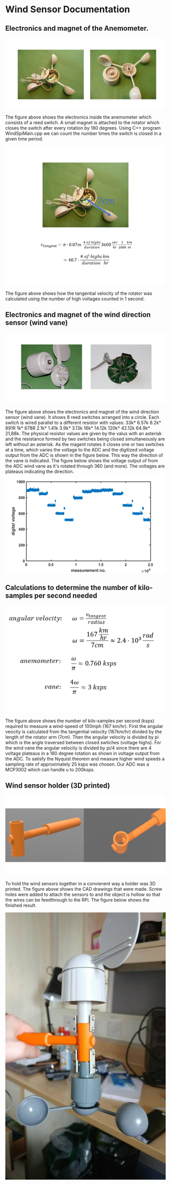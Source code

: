 # Wind Sensor Documentation

## Electronics and magnet of the Anemometer.
![Figure 1. Inner Electronics and magnet of the Anemometer.!](https://github.com/pdh001/umbrella/blob/master/Wind%20Sensor%20Documentation/AnemometerElectronics.png)

The figure above shows the electronics inside the anemometer which consists of a reed switch. A small magnet is attached to the rotator which closes the switch after every rotation by 180 degrees. Using C++ program WindSpiMain.cpp we can count the number times the switch is closed in a given time period.

![WindSpeed Calculation](https://github.com/pdh001/umbrella/blob/master/Wind%20Sensor%20Documentation/WindSpeedSensor.png)

The figure above shows how the tangential velocity of the rotator was calculated using the number of high voltages counted in 1 second.

## Electronics and magnet of the wind direction sensor (wind vane)
![Figure 2. Inner Electronics and magnet of the wind direction sensor (wind vane).!](https://github.com/pdh001/umbrella/blob/master/Wind%20Sensor%20Documentation/Wind%20Direction%20Sensors%20Electronics.png) 

The figure above shows the electronics and magnet of the wind direction sensor (wind vane). It shows 8 reed switches arranged into a circle. Each switch is wired parallel to a different resistor with values:	
33k*
6.57k
8.2k*
891R
1k*
678R
2.1k*
1.41k
3.9k*
3.13k
16k*
14.12k
120k*
42.12k
64.9k*
21,88k.	
The physical resistor values are given by the valus with an asterisk and the resistance formed by two switches being closed simultaneously are left without an asterisk. As the magent rotates it closes one or two switches at a time, which varies the voltage to the ADC and the digitized voltage output from the ADC is shown in the figure below. This way the direction of the vane is indicated. The figure below shows the voltage output of from the ADC wind vane as it's rotated through 360 (and more). The voltages are plateaus indicating the direction.
![Figure 3. Voltage output of from the wind vane as the rotator is turned through more than 360 degrees.!](https://github.com/pdh001/umbrella/blob/master/Wind%20Sensor%20Documentation/ADCVoltage.png)

## Calculations to determine the number of kilo-samples per second needed
![Figure 4. Calculations to determine the number of kilo-samples per secend needed.!](https://github.com/pdh001/umbrella/blob/master/Wind%20Sensor%20Documentation/ksps_calculations.png)

The figure above shows the number of kilo-samples per second (ksps) required to measure a wind-speed of 100mph (167 km/hr). First the angular veocity is calculated from the tangential velocity (167km/hr) divided by the length of the rotator arm (7cm). Then the angular velocity is divided by pi which is the angle traversed between closed swtiches (voltage highs). For the wind vane the angular velocity is divided by pi/4 since there are 4 voltage plateaus in a 180 degree rotation as shown in voltage output from the ADC. To satisfy the Nyquist theorem and measure higher wind speeds a sampling rate of approximately 25 ksps was chosen. Our ADC was a MCP3002 which can handle u to 200ksps. 
## Wind sensor holder (3D printed)
![Figure 5. CAD designs of wind sensor holder.](https://github.com/pdh001/umbrella/blob/master/Wind%20Sensor%20Documentation/WSHolder3.png)

To hold the wind sensors together in a convienent way a holder was 3D printed. The figure above shows the CAD drawings that were made. Screw holes were added to attach the sensors to and the object is hollow so that the wires can be feedthrough to the RPi. The figure below shows the finished result.

![Figure 6. Three-D printed wind sensor holder.](https://github.com/pdh001/umbrella/blob/master/Wind%20Sensor%20Documentation/WindSensorHolder.jpg)
